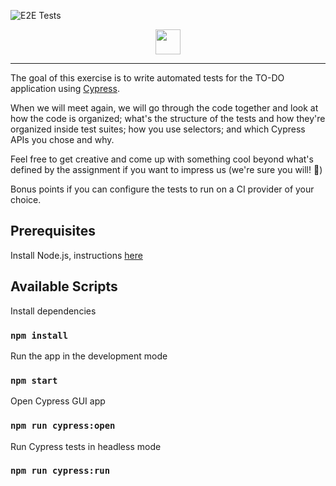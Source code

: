 ![E2E Tests](https://github.com/jozefsumaj/cy-todo-productboard/workflows/E2E%20Tests/badge.svg)

<p align="center">
<img height="40" src="https://www.productboard.com/wp-content/themes/productboard_rebrand/public/img/productboard-logo.svg">
</p>

---

The goal of this exercise is to write automated tests for the TO-DO application using [Cypress](https://docs.cypress.io).

When we will meet again, we will go through the code together and look at how the code is organized; what's the structure of the tests and how they're organized inside test suites; how you use selectors; and which Cypress APIs you chose and why. 

Feel free to get creative and come up with something cool beyond what's defined by the assignment if you want to impress us (we're sure you will! 🚀)

Bonus points if you can configure the tests to run on a CI provider of your choice.

## Prerequisites

Install Node.js, instructions [here](https://nodejs.org/en/download/)

## Available Scripts

Install dependencies 
### `npm install`

Run the app in the development mode
### `npm start`

Open Cypress GUI app
### `npm run cypress:open`

Run Cypress tests in headless mode
### `npm run cypress:run`

